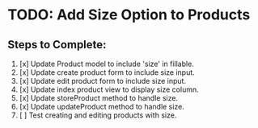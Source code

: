 # TODO: Add Size Option to Products

## Steps to Complete:
1. [x] Update Product model to include 'size' in fillable.
2. [x] Update create product form to include size input.
3. [x] Update edit product form to include size input.
4. [x] Update index product view to display size column.
5. [x] Update storeProduct method to handle size.
6. [x] Update updateProduct method to handle size.
7. [ ] Test creating and editing products with size.
